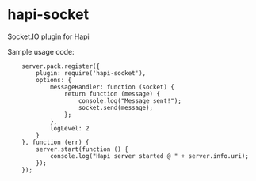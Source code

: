 hapi-socket
===========

Socket.IO plugin for Hapi

Sample usage code:

        server.pack.register({
            plugin: require('hapi-socket'),
            options: {
                messageHandler: function (socket) {
                    return function (message) {
                        console.log("Message sent!");
                        socket.send(message);
                    };
                },
                logLevel: 2
            }
        }, function (err) {
            server.start(function () {
                console.log("Hapi server started @ " + server.info.uri);
            });
        });
